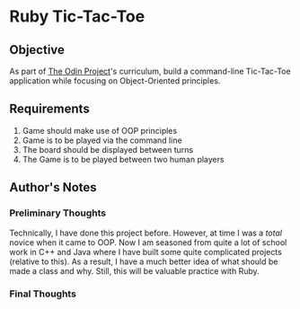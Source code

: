 # Ruby Tic-Tac-Toe

## Objective

As part of [The Odin Project](https://www.theodinproject.com/paths/full-stack-ruby-on-rails/courses/ruby-programming/lessons/tic-tac-toe)'s
curriculum, build a command-line Tic-Tac-Toe application while focusing on Object-Oriented principles.

## Requirements

1. Game should make use of OOP principles
2. Game is to be played via the command line
3. The board should be displayed between turns
4. The Game is to be played between two human players

## Author's Notes

### Preliminary Thoughts

Technically, I have done this project before. However, at time I was a _total_ novice when it came to OOP. Now I am
seasoned from quite a lot of school work in C++ and Java where I have built some quite complicated projects (relative
to this). As a result, I have a much better idea of what should be made a class and why. Still, this will be valuable practice with Ruby.

### Final Thoughts
